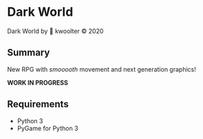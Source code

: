 # Dark World
Dark World by :monkey: kwoolter  :copyright: 2020

## Summary
New RPG with *smooooth* movement and next generation graphics!

**WORK IN PROGRESS**

## Requirements
- Python 3
- PyGame for Python 3
